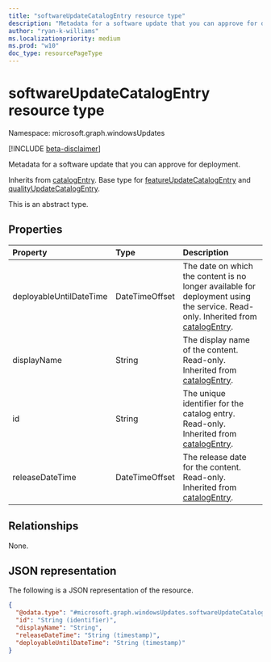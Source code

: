 ```yaml
---
title: "softwareUpdateCatalogEntry resource type"
description: "Metadata for a software update that you can approve for deployment."
author: "ryan-k-williams"
ms.localizationpriority: medium
ms.prod: "w10"
doc_type: resourcePageType
---
```


# softwareUpdateCatalogEntry resource type

Namespace: microsoft.graph.windowsUpdates

[!INCLUDE [beta-disclaimer](../../includes/beta-disclaimer.md)]

Metadata for a software update that you can approve for deployment.

Inherits from [catalogEntry](../resources/windowsupdates-catalogentry.md). Base type for [featureUpdateCatalogEntry](../resources/windowsupdates-featureupdatecatalogentry.md) and [qualityUpdateCatalogEntry](../resources/windowsupdates-qualityupdatecatalogentry.md).

This is an abstract type.

## Properties
|Property|Type|Description|
|:---|:---|:---|
|deployableUntilDateTime|DateTimeOffset|The date on which the content is no longer available for deployment using the service. Read-only. Inherited from [catalogEntry](../resources/windowsupdates-catalogentry.md).|
|displayName|String|The display name of the content. Read-only. Inherited from [catalogEntry](../resources/windowsupdates-catalogentry.md).|
|id|String|The unique identifier for the catalog entry. Read-only. Inherited from [catalogEntry](../resources/windowsupdates-catalogentry.md).|
|releaseDateTime|DateTimeOffset|The release date for the content. Read-only. Inherited from [catalogEntry](../resources/windowsupdates-catalogentry.md).|

## Relationships
None.

## JSON representation
The following is a JSON representation of the resource.
<!-- {
  "blockType": "resource",
  "keyProperty": "id",
  "@odata.type": "microsoft.graph.windowsUpdates.softwareUpdateCatalogEntry",
  "baseType": "microsoft.graph.windowsUpdates.catalogEntry",
  "openType": false
}
-->
``` json
{
  "@odata.type": "#microsoft.graph.windowsUpdates.softwareUpdateCatalogEntry",
  "id": "String (identifier)",
  "displayName": "String",
  "releaseDateTime": "String (timestamp)",
  "deployableUntilDateTime": "String (timestamp)"
}
```

